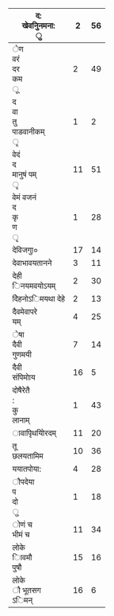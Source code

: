 | द:<br/>खेवनुिनमना:<br/>ु             | 2   | 56  |
| ------------------------------------ | --- | --- |
| ेण<br/>वरं<br/>दर<br/>कम<br/>ू       | 2   | 49  |
| द<br/>वा<br/>तु<br/>पाडवानीकम्<br/>ृ | 1   | 2   |
| वेदं<br/>द<br/>मानुषं पम्<br/>ृ      | 11  | 51  |
| वेमं वजनं<br/>द<br/>कृ<br/>ण<br/>ृ   | 1   | 28  |
| देविजगुा०                            | 17  | 14  |
| देवाभावयतानने                        | 3   | 11  |
| देही<br/>िनयमवयोऽयम्                 | 2   | 30  |
| देिहनोऽिमयथा देहे                    | 2   | 13  |
| दैवमेवापरे<br/>यम्                   | 4   | 25  |
| ेषा<br/>दैवी<br/>गुणमयी              | 7   | 14  |
| दैवी<br/>संपिमोाय                    | 16  | 5   |
| दोषैरेतै<br/>:<br/>कु<br/>लानाम्     | 1   | 43  |
| ावापृिथयोिरदम्                       | 11  | 20  |
| तू<br/>छलयतामिम                      | 10  | 36  |
| ययातपोया:                            | 4   | 28  |
| ौपदेया<br/>प<br/>दो<br/>ु            | 1   | 18  |
| ोणं च<br/>भीमं च                     | 11  | 34  |
| लोके<br/>ािवमौ<br/>पुषौ              | 15  | 16  |
| लोके<br/>ौ भूतसग<br/>ऽिमन्           | 16  | 6   |

